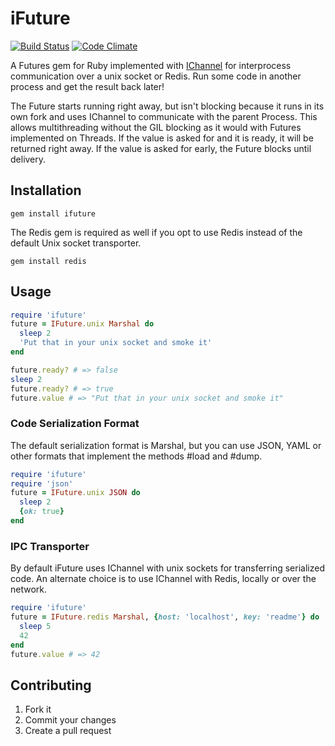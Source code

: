 # iFuture
[![Build Status](https://secure.travis-ci.org/havenwood/ifuture.png?branch=master)](http://travis-ci.org/havenwood/ifuture)
[![Code Climate](https://codeclimate.com/badge.png)](https://codeclimate.com/github/Havenwood/ifuture)

A Futures gem for Ruby implemented with [IChannel](https://github.com/robgleeson/ichannel) for interprocess communication over a unix socket or Redis. Run some code in another process and get the result back later!

The Future starts running right away, but isn't blocking because it runs in its own fork and uses IChannel to communicate with the parent Process. This allows multithreading without the GIL blocking as it would with Futures implemented on Threads. If the value is asked for and it is ready, it will be returned right away. If the value is asked for early, the Future blocks until delivery.

## Installation

`gem install ifuture`

The Redis gem is required as well if you opt to use Redis instead of the default Unix socket transporter.

`gem install redis`

## Usage

```ruby
require 'ifuture'
future = IFuture.unix Marshal do
  sleep 2
  'Put that in your unix socket and smoke it'
end

future.ready? # => false
sleep 2
future.ready? # => true
future.value # => "Put that in your unix socket and smoke it"
```

### Code Serialization Format

The default serialization format is Marshal, but you can use JSON, YAML or other formats that implement the methods #load and #dump.

```ruby
require 'ifuture'
require 'json'
future = IFuture.unix JSON do
  sleep 2
  {ok: true}
end
```

### IPC Transporter

By default iFuture uses IChannel with unix sockets for transferring serialized code. An alternate choice is to use IChannel with Redis, locally or over the network.

```ruby
require 'ifuture'
future = IFuture.redis Marshal, {host: 'localhost', key: 'readme'} do
  sleep 5
  42
end
future.value # => 42
```

## Contributing

1. Fork it
2. Commit your changes
3. Create a pull request

